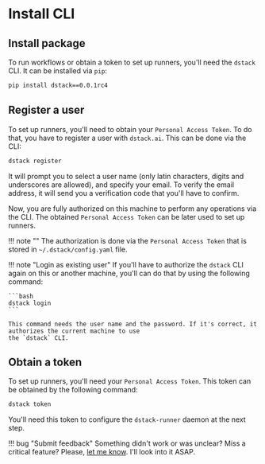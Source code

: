 # Install CLI

## Install package

To run workflows or obtain a token to set up runners, you'll need the `dstack` CLI. It can be installed via `pip`:

```bash
pip install dstack==0.0.1rc4
```

## Register a user

To set up runners, you'll need to obtain your `Personal Access Token`. To do that, you have to register a user 
with `dstack.ai`. This can be done via the CLI:

```bash
dstack register
```

It will prompt you to select a user name (only latin characters, digits and underscores are allowed), and specify your
email. To verify the email address, it will send you a verification code that you'll have to confirm.

Now, you are fully authorized on this machine to perform any operations via the CLI. The obtained 
`Personal Access Token` can be later used to set up runners.

!!! note ""
    The authorization is done via the `Personal Access Token` that is stored in `~/.dstack/config.yaml` file.

!!! note "Login as existing user"
    If you'll have to authorize the `dstack` CLI again on this or another machine, you'll can do that by using
    the following command:

    ```bash 
    dstack login
    ```
    
    This command needs the user name and the password. If it's correct, it authorizes the current machine to use 
    the `dstack` CLI.

## Obtain a token

To set up runners, you'll need your `Personal Access Token`.
This token can be obtained by the following command:

```bash
dstack token
```

You'll need this token to configure the `dstack-runner` daemon at the next step.

!!! bug "Submit feedback"
    Something didn't work or was unclear? Miss a critical feature? Please, [let me know](https://forms.gle/nhigiDm4FmjZdRkx5). I'll look into it ASAP.